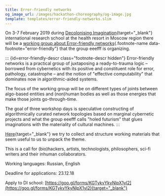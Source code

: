 ```yaml
---
title: Error-friendly networks
og_image_url: /images/hackathon-choreography/og-image.jpg
template: templates/error-friendly-networks.slim
---
```

On 3-7 February 2019 during [Decolonising Imagination](http://doxajournal.ru/events/di_school_en){target="_blank"} international research school at the health resort in Moscow region there will be a [working group about Error-friendly networks](#){.footnote-name data-footnote="error-friendly"} that the group eeefff is organizing. 

::: {id=error-friendly-descr class="footnote-descr hidden"}
Error-friendly networks is a practical group of juxtaposing a ready-to-trauma logic – borrowed from cybernetics with its positive and constituent role for error, pathology, catastrophe – and the notion of "effective computability" that dominates now in algorithmic-aided systems. 

The focus of the working group will be on different types of joints between algo-based entities and (non)human bodies as well as those energies that make those joints go-through-time. 

The goal of three workshop days is speculative constructing of algorithmically curated network topologies based on marginal cybernetic projects and what the group eeefff calls "holed futurism" that glues imaginations with the materiality of cultural machines. 
:::

[Here](https://www.zotero.org/groups/2269041/error-friendly-networks/items/){target="_blank"} we try to collect and structure working materials that seem useful to us to unpack the theme.

This is a call for (bio)hackers, artists, technologists, philosophers, sci-fi writers and their inhuman collaborators.

Working languages: Russian, English 

Deadline for applications: 23.12.18

Apply to DI school: [https://goo.gl/forms/KGTykvYkyNlpX1yl2](https://goo.gl/forms/KGTykvYkyNlpX1yl2){target="_blank"}

